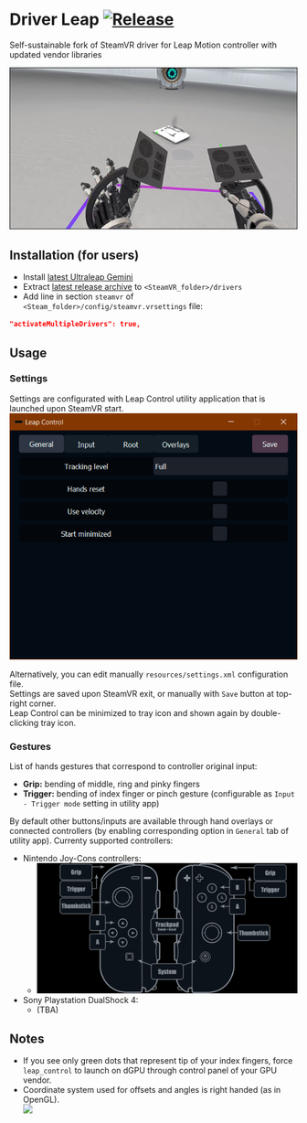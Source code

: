 # Driver Leap [![Release](http://img.shields.io/github/release/SDraw/driver_leap.svg)](../../releases/latest)
Self-sustainable fork of SteamVR driver for Leap Motion controller with updated vendor libraries

[![](./.github/img_01.png)](https://www.youtube.com/watch?v=RdGnCV2g_oE)
  
## Installation (for users)
* Install [latest Ultraleap Gemini](https://developer.leapmotion.com/tracking-software-download)
* Extract [latest release archive](../../releases/latest) to `<SteamVR_folder>/drivers`
* Add line in section `steamvr` of `<Steam_folder>/config/steamvr.vrsettings` file:
```JSON
"activateMultipleDrivers": true,
```

## Usage
### Settings
Settings are configurated with Leap Control utility application that is launched upon SteamVR start.
<kbd>![](./.github/img_02.gif)</kbd>

Alternatively, you can edit manually `resources/settings.xml` configuration file.  
Settings are saved upon SteamVR exit, or manually with `Save` button at top-right corner.  
Leap Control can be minimized to tray icon and shown again by double-clicking tray icon.

### Gestures
List of hands gestures that correspond to controller original input:
* **Grip:** bending of middle, ring and pinky fingers
* **Trigger:** bending of index finger or pinch gesture (configurable as `Input - Trigger mode` setting in utility app)

By default other buttons/inputs are available through hand overlays or connected controllers (by enabling corresponding option in `General` tab of utility app).
Currenty supported controllers:
* Nintendo Joy-Cons controllers:
  * <kbd>![](./.github/img_03.png)</kbd>
* Sony Playstation DualShock 4:
  * (TBA)

## Notes
* If you see only green dots that represent tip of your index fingers, force `leap_control` to launch on dGPU through control panel of your GPU vendor.
* Coordinate system used for offsets and angles is right handed (as in OpenGL).  
<kbd>![](https://learnopengl.com/img/getting-started/coordinate_systems_right_handed.png)</kbd>
